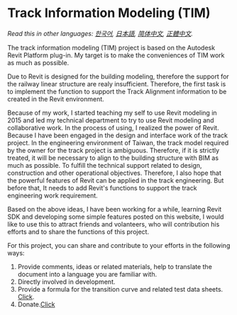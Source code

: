 # Track Information Modeling (TIM)

*Read this in other languages: [한국어](README.ko.md), [日本語](README.ja.md), [简体中文](README.zh-cn.md), [正體中文](README.zh-tw.md).*

The track information modeling (TIM) project is based on the Autodesk Revit Platform plug-in. My target is to make the conveniences of TIM work as much as possible.

Due to Revit is designed for the building modeling, therefore the support for the railway linear structure are realy insufficient. Therefore, the first task is to implement the function to support the Track Alignment information to be  created in the Revit environment.

Because of my work, I started teaching my self to use Revit modeling in 2015 and led my technical department to try to use Revit modeling and collaborative work. In the process of using, I realized the power of Revit.
Because I have been engaged in the design and interface work of the track project. In the engineering environment of Taiwan, the track model required by the owner for the track project is ambiguous. Therefore, if it is strictly treated, it will be necessary to align to the building structure with BIM as much as possible. To fulfill the technical support related to design, construction and other operational objectives. Therefore, I also hope that the powerful features of Revit can be applied in the track engineering. But before that, It needs to add Revit's functions to support the track engineering work requirement.

Based on the above ideas, I have been working for a while, learning Revit SDK and developing some simple features posted on this website, I would like to use this to attract friends and volanteers, who will contribution his efforts and to share the functions of this project.

For this project, you can share and contribute to your efforts in the following ways:

1. Provide comments, ideas or related materials, help to translate the document into a language you are familiar with.
2. Directly involved in development.
3. Provide a formula for the transition curve and related test data sheets. [Click](https://github.com/tsao100/TIM/issues/1).
4. Donate.[Click](https://core.newebpay.com/EPG/tsao100/IQHHbC)
